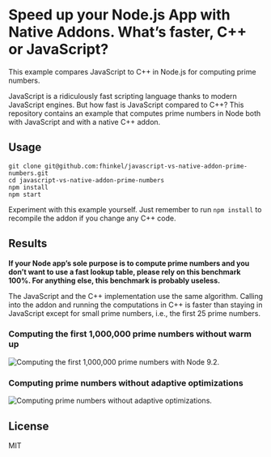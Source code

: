 # Speed up your Node.js App with Native Addons. What’s faster, C++ or JavaScript?

This example compares JavaScript to C++ in Node.js for computing prime numbers. 

JavaScript is a ridiculously fast scripting language thanks to modern JavaScript engines. But how fast is JavaScript compared to C++? This repository contains an example that computes prime numbers in Node both with JavaScript and with a native C++ addon.


## Usage

```
git clone git@github.com:fhinkel/javascript-vs-native-addon-prime-numbers.git
cd javascript-vs-native-addon-prime-numbers
npm install
npm start
```

Experiment with this example yourself. Just remember to run `npm install` to recompile the addon if you change any C++ code. 

## Results

**If your Node app’s sole purpose is to compute prime numbers and you don’t want to use a fast lookup table, please rely on this benchmark 100%. For anything else, this benchmark is probably useless.**

The JavaScript and the C++ implementation use the same algorithm. Calling into the addon and running the computations in C++ is faster than staying in JavaScript except for small prime numbers, i.e., the first 25 prime numbers.

### Computing the first 1,000,000 prime numbers without warm up
![Computing the first 1,000,000 prime numbers with Node 9.2.](https://fhinkel.github.io/javascript-vs-native-addon-prime-numbers/WithOpt.png)

### Computing prime numbers without adaptive optimizations
![Computing prime numbers without adaptive optimizations.](https://fhinkel.github.io/javascript-vs-native-addon-prime-numbers/WithoutOpt.png)

## License
MIT

